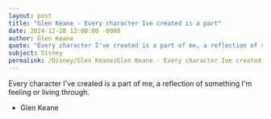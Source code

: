 ```yaml
---
layout: post
title: "Glen Keane - Every character Ive created is a part"
date: 2024-12-28 12:00:00 -0000
author: Glen Keane
quote: "Every character I've created is a part of me, a reflection of something I'm feeling or living through."
subject: Disney
permalink: /Disney/Glen Keane/Glen Keane - Every character Ive created is a part
---
```


Every character I've created is a part of me, a reflection of something I'm feeling or living through.

- Glen Keane
